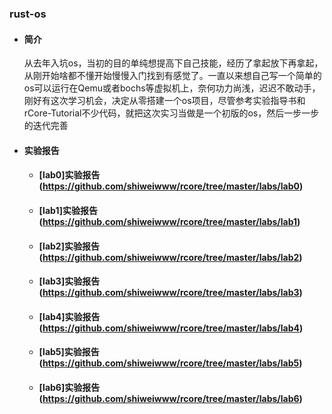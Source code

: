 ### rust-os
 - #### 简介
    从去年入坑os，当初的目的单纯想提高下自己技能，经历了拿起放下再拿起，从刚开始啥都不懂开始慢慢入门找到有感觉了。一直以来想自己写一个简单的os可以运行在Qemu或者bochs等虚拟机上，奈何功力尚浅，迟迟不敢动手，刚好有这次学习机会，决定从零搭建一个os项目，尽管参考实验指导书和rCore-Tutorial不少代码，就把这次实习当做是一个初版的os，然后一步一步的迭代完善
 - #### 实验报告
    * #### [lab0]实验报告(https://github.com/shiweiwww/rcore/tree/master/labs/lab0)
    * #### [lab1]实验报告(https://github.com/shiweiwww/rcore/tree/master/labs/lab1)
    * #### [lab2]实验报告(https://github.com/shiweiwww/rcore/tree/master/labs/lab2)
    * #### [lab3]实验报告(https://github.com/shiweiwww/rcore/tree/master/labs/lab3)
    * #### [lab4]实验报告(https://github.com/shiweiwww/rcore/tree/master/labs/lab4)
    * #### [lab5]实验报告(https://github.com/shiweiwww/rcore/tree/master/labs/lab5)
    * #### [lab6]实验报告(https://github.com/shiweiwww/rcore/tree/master/labs/lab6)
